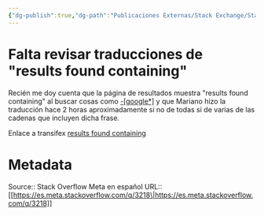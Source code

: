 ```yaml
---
{"dg-publish":true,"dg-path":"Publicaciones Externas/Stack Exchange/Stack Overflow en español/Stack Overflow en español Meta/es.meta.stackoverflow.com-3218.md","permalink":"/publicaciones-externas/stack-exchange/stack-overflow-en-espanol/stack-overflow-en-espanol-meta/es-meta-stackoverflow-com-3218/","title":"Falta revisar traducciones de \"results found containing\"","hide":true,"noteIcon":"\"0\"","created":"2024-04-03T12:49:10.729-06:00","updated":"2024-04-05T16:44:02.433-06:00"}
---
```


# Falta revisar traducciones de "results found containing"

Recién me doy cuenta que la página de resultados muestra "results found containing" al buscar cosas como [-\[google*\]][1] y que Mariano hizo la traducción hace 2 horas aproximadamente si no de todas si de varias de las cadenas que incluyen dicha frase.

Enlace a transifex [results found containing](https://www.transifex.com/stack-exchange/stack-overflow-es/translate/#es/english/135269758?q=results%20found%20containing)


  [1]: https://es.stackoverflow.com/search?q=-%5Bgoogle*%5D

# Metadata
Source:: Stack Overflow Meta en español
URL:: [[https://es.meta.stackoverflow.com/q/3218\|https://es.meta.stackoverflow.com/q/3218]]

